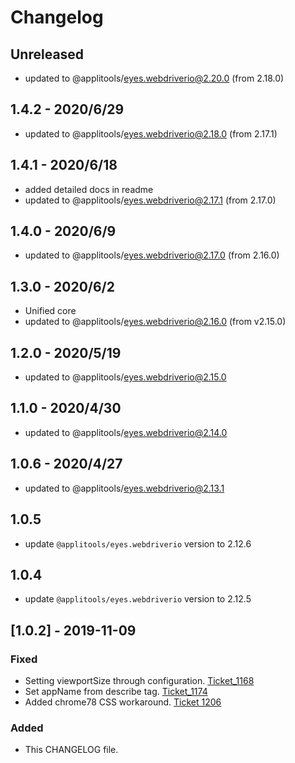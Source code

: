 # Changelog

## Unreleased
- updated to @applitools/eyes.webdriverio@2.20.0 (from 2.18.0)


## 1.4.2 - 2020/6/29

- updated to @applitools/eyes.webdriverio@2.18.0 (from 2.17.1)

## 1.4.1 - 2020/6/18

- added detailed docs in readme
- updated to @applitools/eyes.webdriverio@2.17.1 (from 2.17.0)

## 1.4.0 - 2020/6/9

- updated to @applitools/eyes.webdriverio@2.17.0 (from 2.16.0)

## 1.3.0 - 2020/6/2

- Unified core
- updated to @applitools/eyes.webdriverio@2.16.0 (from v2.15.0)

## 1.2.0 - 2020/5/19

- updated to @applitools/eyes.webdriverio@2.15.0

## 1.1.0 - 2020/4/30

- updated to @applitools/eyes.webdriverio@2.14.0

## 1.0.6 - 2020/4/27

- updated to @applitools/eyes.webdriverio@2.13.1

## 1.0.5

- update `@applitools/eyes.webdriverio` version to 2.12.6

## 1.0.4

- update `@applitools/eyes.webdriverio` version to 2.12.5

## [1.0.2] - 2019-11-09 
### Fixed
- Setting viewportSize through configuration. [Ticket_1168](https://trello.com/c/yPqI3erm)
- Set appName from describe tag. [Ticket_1174](https://trello.com/c/gIlKtwZU)
- Added chrome78 CSS workaround. [Ticket 1206](https://trello.com/c/euVqe1Sv)
### Added
- This CHANGELOG file.

